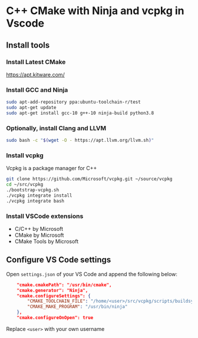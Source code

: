 # C++ CMake with Ninja and vcpkg in Vscode

## Install tools

### Install Latest CMake
https://apt.kitware.com/

### Install GCC and Ninja

```bash
sudo apt-add-repository ppa:ubuntu-toolchain-r/test
sudo apt-get update
sudo apt-get install gcc-10 g++-10 ninja-build python3.8
```

### Optionally, install Clang and LLVM

```bash
sudo bash -c "$(wget -O - https://apt.llvm.org/llvm.sh)"
```

### Install vcpkg
Vcpkg is a package manager for C++

```bash
git clone https://github.com/Microsoft/vcpkg.git ~/source/vcpkg
cd ~/src/vcpkg
./bootstrap-vcpkg.sh
./vcpkg integrate install
./vcpkg integrate bash
```

### Install VSCode extensions

- C/C++ by Microsoft
- CMake by Microsoft
- CMake Tools by Microsoft

## Configure VS Code settings 
Open `settings.json` of your VS Code and append the following below:

```json
    "cmake.cmakePath": "/usr/bin/cmake",
    "cmake.generator": "Ninja",
    "cmake.configureSettings": {
        "CMAKE_TOOLCHAIN_FILE": "/home/<user>/src/vcpkg/scripts/buildsystems/vcpkg.cmake",
        "CMAKE_MAKE_PROGRAM": "/usr/bin/ninja"
    },
    "cmake.configureOnOpen": true
```
Replace `<user>` with your own username